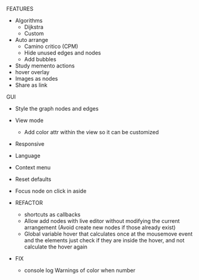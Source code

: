 FEATURES
  - Algorithms 
    - Dijkstra
    - Custom
  - Auto arrange
    - Camino critico (CPM)
    - Hide unused edges and nodes
    - Add bubbles
  - Study memento actions
  - hover overlay
  - Images as nodes
  - Share as link

GUI
  - Style the graph nodes and edges
  - View mode
    - Add color attr within the view so it can be customized
  - Responsive
  - Language
  - Context menu
  - Reset defaults
  - Focus node on click in aside


- REFACTOR 
  - shortcuts as callbacks
  - Allow add nodes with live editor without modifying the current arrangement (Avoid create new nodes if those already exist)
  - Global variable hover that calculates once at the mousemove event and the elements just check if they are inside the hover, and not calculate the hover again

- FIX
  - console log Warnings of color when number